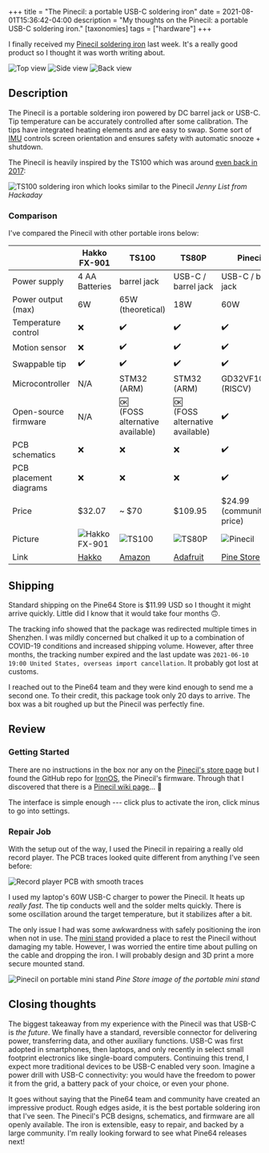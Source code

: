+++
title = "The Pinecil: a portable USB-C soldering iron"
date = 2021-08-01T15:36:42-04:00
description = "My thoughts on the Pinecil: a portable USB-C soldering iron."
[taxonomies]
tags = ["hardware"]
+++

I finally received my [Pinecil soldering iron](https://pine64.com/product/pinecil-smart-mini-portable-soldering-iron/) last week.
It's a really good product so I thought it was worth writing about.


![Top view](pinecil_top.jpg)
![Side view](pinecil_side.jpg)
![Back view](pinecil_back.jpg)

## Description

The Pinecil is a portable soldering iron powered by DC barrel jack or USB-C.
Tip temperature can be accurately controlled after some calibration.
The tips have integrated heating elements and are easy to swap.
Some sort of [IMU](https://en.wikipedia.org/wiki/Inertial_measurement_unit) controls screen orientation and ensures safety with automatic snooze + shutdown.

The Pinecil is heavily inspired by the TS100 which was around [even back in 2017](https://hackaday.com/2017/07/24/review-ts100-soldering-iron/):

![TS100 soldering iron which looks similar to the Pinecil](https://hackaday.com/wp-content/uploads/2017/06/ts100-thumbnail.jpg)
*Jenny List from Hackaday*

### Comparison

I've compared the Pinecil with other portable irons below:

||Hakko FX-901|TS100|TS80P|Pinecil|
|--|--|--|--|--|
|Power supply|4 AA Batteries|barrel jack|USB-C / barrel jack|USB-C / barrel jack|
|Power output (max)|6W|65W<br>(theoretical)|18W|60W|
|Temperature control|:x:|:heavy_check_mark:|:heavy_check_mark:|:heavy_check_mark:|
|Motion sensor|:x:|:heavy_check_mark:|:heavy_check_mark:|:heavy_check_mark:|
|Swappable tip|:heavy_check_mark:|:heavy_check_mark:|:heavy_check_mark:|:heavy_check_mark:|
|Microcontroller|N/A|STM32 (ARM)|STM32 (ARM)|GD32VF103TB (RISCV)|
|Open-source firmware|N/A|:ok:<br>(FOSS alternative available)|:ok:<br>(FOSS alternative available)|:heavy_check_mark:|
|PCB schematics|:x:|:x:|:x:|:heavy_check_mark:|
|PCB placement diagrams|:x:|:x:|:x:|:heavy_check_mark:|
|Price|$32.07|~ $70|$109.95|$24.99<br>(community price)|
|Picture|![Hakko FX-901](https://www.hakko.com/upload_e/products_pro/image/image44.jpg)|![TS100](https://hackaday.com/wp-content/uploads/2017/06/ts100-thumbnail.jpg)|![TS80P](https://cdn-shop.adafruit.com/970x728/4244-08.jpg)|![Pinecil](https://pine64.com/wp-content/uploads/2020/11/pinecil-bb2-04.jpg)|
|Link|[Hakko](https://www.hakko.com/english/products/hakko_fx901_spec.html)|[Amazon](https://www.amazon.com/s?k=ts100)|[Adafruit](https://www.adafruit.com/product/4244)|[Pine Store](https://pine64.com/product/pinecil-smart-mini-portable-soldering-iron/)|

## Shipping

Standard shipping on the Pine64 Store is $11.99 USD so I thought it might arrive quickly. Little did I know that it would take four months :upside_down_face:.

The tracking info showed that the package was redirected multiple times in Shenzhen. I was mildly concerned but chalked it up to a combination of COVID-19 conditions and increased shipping volume.
However, after three months, the tracking number expired and the last update was `2021-06-10 19:00 United States, overseas import cancellation`.
It probably got lost at customs.

I reached out to the Pine64 team and they were kind enough to send me a second one. To their credit, this package took only 20 days to arrive. The box was a bit roughed up but the Pinecil was perfectly fine.

## Review

### Getting Started

There are no instructions in the box nor any on the [Pinecil's store page](https://pine64.com/product/pinecil-smart-mini-portable-soldering-iron/) but I found the GitHub repo for [IronOS](https://github.com/Ralim/IronOS), the Pinecil's firmware.
Through that I discovered that there is a [Pinecil wiki page](https://wiki.pine64.org/wiki/Pinecil)... :facepalm:

The interface is simple enough ---  click plus to activate the iron, click minus to go into settings.

### Repair Job

With the setup out of the way, I used the Pinecil in repairing a really old record player. The PCB traces looked quite different from anything I've seen before:

![Record player PCB with smooth traces](record_player_pcb.jpg)

I used my laptop's 60W USB-C charger to power the Pinecil. It heats up *really fast*. The tip conducts well and the solder melts quickly. There is some oscillation around the target temperature, but it stabilizes after a bit.

The only issue I had was some awkwardness with safely positioning the iron when not in use.
The [mini stand](https://pine64.com/product/pinecil-portable-mini-stand/) provided a place to rest the Pinecil without damaging my table. However, I was worried the entire time about pulling on the cable and dropping the iron. I will probably design and 3D print a more secure mounted stand.

![Pinecil on portable mini stand](https://pine64.com/wp-content/uploads/2020/12/Pinecil-Portable-Stand-4.jpg)
*Pine Store image of the portable mini stand*

## Closing thoughts

The biggest takeaway from my experience with the Pinecil was that USB-C is *the future*.
We finally have a standard, reversible connector for delivering power, transferring data, and other auxiliary functions.
USB-C was first adopted in smartphones, then laptops, and only recently in select small footprint electronics like single-board computers.
Continuing this trend, I expect more traditional devices to be USB-C enabled very soon.
Imagine a power drill with USB-C connectivity: you would have the freedom to power it from the grid, a battery pack of your choice, or even your phone.

It goes without saying that the Pine64 team and community have created an impressive product.
Rough edges aside, it is the best portable soldering iron that I've seen.
The Pinecil's PCB designs, schematics, and firmware are all openly available.
The iron is extensible, easy to repair, and backed by a large community.
I'm really looking forward to see what Pine64 releases next!
